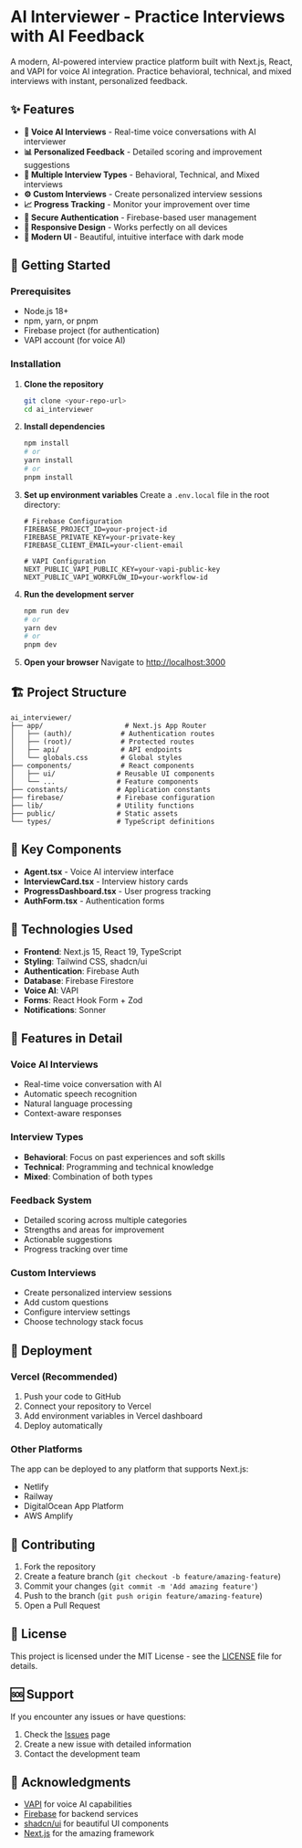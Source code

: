 # AI Interviewer - Practice Interviews with AI Feedback

A modern, AI-powered interview practice platform built with Next.js, React, and VAPI for voice AI integration. Practice behavioral, technical, and mixed interviews with instant, personalized feedback.

## ✨ Features

- **🎤 Voice AI Interviews** - Real-time voice conversations with AI interviewer
- **📊 Personalized Feedback** - Detailed scoring and improvement suggestions
- **🎯 Multiple Interview Types** - Behavioral, Technical, and Mixed interviews
- **⚙️ Custom Interviews** - Create personalized interview sessions
- **📈 Progress Tracking** - Monitor your improvement over time
- **🔐 Secure Authentication** - Firebase-based user management
- **📱 Responsive Design** - Works perfectly on all devices
- **🎨 Modern UI** - Beautiful, intuitive interface with dark mode

## 🚀 Getting Started

### Prerequisites

- Node.js 18+ 
- npm, yarn, or pnpm
- Firebase project (for authentication)
- VAPI account (for voice AI)

### Installation

1. **Clone the repository**
   ```bash
   git clone <your-repo-url>
   cd ai_interviewer
   ```

2. **Install dependencies**
   ```bash
   npm install
   # or
   yarn install
   # or
   pnpm install
   ```

3. **Set up environment variables**
   Create a `.env.local` file in the root directory:
   ```env
   # Firebase Configuration
   FIREBASE_PROJECT_ID=your-project-id
   FIREBASE_PRIVATE_KEY=your-private-key
   FIREBASE_CLIENT_EMAIL=your-client-email
   
   # VAPI Configuration
   NEXT_PUBLIC_VAPI_PUBLIC_KEY=your-vapi-public-key
   NEXT_PUBLIC_VAPI_WORKFLOW_ID=your-workflow-id
   ```

4. **Run the development server**
   ```bash
   npm run dev
   # or
   yarn dev
   # or
   pnpm dev
   ```

5. **Open your browser**
   Navigate to [http://localhost:3000](http://localhost:3000)

## 🏗️ Project Structure

```
ai_interviewer/
├── app/                    # Next.js App Router
│   ├── (auth)/            # Authentication routes
│   ├── (root)/            # Protected routes
│   ├── api/               # API endpoints
│   └── globals.css        # Global styles
├── components/            # React components
│   ├── ui/               # Reusable UI components
│   └── ...               # Feature components
├── constants/            # Application constants
├── firebase/             # Firebase configuration
├── lib/                  # Utility functions
├── public/               # Static assets
└── types/                # TypeScript definitions
```

## 🎯 Key Components

- **Agent.tsx** - Voice AI interview interface
- **InterviewCard.tsx** - Interview history cards
- **ProgressDashboard.tsx** - User progress tracking
- **AuthForm.tsx** - Authentication forms

## 🔧 Technologies Used

- **Frontend**: Next.js 15, React 19, TypeScript
- **Styling**: Tailwind CSS, shadcn/ui
- **Authentication**: Firebase Auth
- **Database**: Firebase Firestore
- **Voice AI**: VAPI
- **Forms**: React Hook Form + Zod
- **Notifications**: Sonner

## 📱 Features in Detail

### Voice AI Interviews
- Real-time voice conversation with AI
- Automatic speech recognition
- Natural language processing
- Context-aware responses

### Interview Types
- **Behavioral**: Focus on past experiences and soft skills
- **Technical**: Programming and technical knowledge
- **Mixed**: Combination of both types

### Feedback System
- Detailed scoring across multiple categories
- Strengths and areas for improvement
- Actionable suggestions
- Progress tracking over time

### Custom Interviews
- Create personalized interview sessions
- Add custom questions
- Configure interview settings
- Choose technology stack focus

## 🚀 Deployment

### Vercel (Recommended)
1. Push your code to GitHub
2. Connect your repository to Vercel
3. Add environment variables in Vercel dashboard
4. Deploy automatically

### Other Platforms
The app can be deployed to any platform that supports Next.js:
- Netlify
- Railway
- DigitalOcean App Platform
- AWS Amplify

## 🤝 Contributing

1. Fork the repository
2. Create a feature branch (`git checkout -b feature/amazing-feature`)
3. Commit your changes (`git commit -m 'Add amazing feature'`)
4. Push to the branch (`git push origin feature/amazing-feature`)
5. Open a Pull Request

## 📄 License

This project is licensed under the MIT License - see the [LICENSE](LICENSE) file for details.

## 🆘 Support

If you encounter any issues or have questions:
1. Check the [Issues](../../issues) page
2. Create a new issue with detailed information
3. Contact the development team

## 🎉 Acknowledgments

- [VAPI](https://vapi.ai) for voice AI capabilities
- [Firebase](https://firebase.google.com) for backend services
- [shadcn/ui](https://ui.shadcn.com) for beautiful UI components
- [Next.js](https://nextjs.org) for the amazing framework
